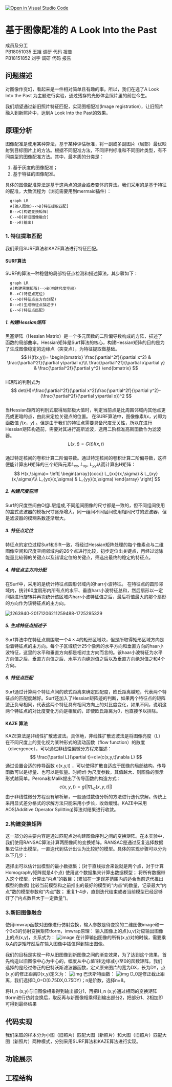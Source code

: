 [![Open in Visual Studio Code](https://classroom.github.com/assets/open-in-vscode-f059dc9a6f8d3a56e377f745f24479a46679e63a5d9fe6f495e02850cd0d8118.svg)](https://classroom.github.com/online_ide?assignment_repo_id=6410724&assignment_repo_type=AssignmentRepo)
# 基于图像配准的 A Look Into the Past
成员及分工\
PB18051035 王旭 调研 代码 报告\
PB18151852 刘宇 调研 代码 报告
## 问题描述
对图像作变幻，看起来是一件相对简单且有趣的事。所以，我们在选了A Look Into the Past 为主题进行实验，通过残存的光影体会照片里的前世今生。

我们期望通过新旧照片特征匹配，实现图相配准(Image registration)，让旧照片融入到新照片中，达到A Look Into the Past的效果。
## 原理分析
图像配准是使用某种算法，基于某种评估标准，将一副或多副图片（局部）最优映射到目标图片上的方法。根据不同配准方法，不同评判标准和不同图片类型，有不同类型的图像配准方法。其中，最本质的分类是：
1. 基于灰度的图像配准；
2. 基于特征的图像配准。

具体的图像配准算法是基于这两点的混合或者变体的算法。我们采用的是基于特征的配准，大致流程为（浏览需要用到mermaid插件）：

```mermaid
  graph LR
  A(输入图像)-->B[特征提取匹配]
  B-->C[构建变换矩阵]
  C-->D[新旧图像融合]
  D-->E(输出)
```
### 1. 特征提取匹配
我们采用SURF算法和KAZE算法进行特征匹配。
#### SURF算法
SURF的算法一种稳健的局部特征点检测和描述算法，其步骤如下：
```mermaid
  graph LR
  A(构建黑塞矩阵)-->B(构建尺度空间)
  B-->C(特征点定位)
  C-->D(特征点主方向分配)
  D-->E(生成特征点描述子)
  E-->F(特征点匹配)
```
##### 1. 构建Hessian矩阵
黑塞矩阵（Hessian Matrix）是一个多元函数的二阶偏导数构成的方阵，描述了函数的局部曲率。Hessian矩阵是Surf算法的核心，构建Hessian矩阵的目的是为了生成图像稳定的边缘点（突变点），为特征提取做基础。\
$$
H(f(x,y))=
\begin{bmatrix}
    \frac{\partial^2f}{\partial x^2}  &  \frac{\partial^2f}{\partial y\partial x}\\\ 
   \frac{\partial^2f}{\partial x\partial y}  &  \frac{\partial^2f}{\partial y^2}     
\end{bmatrix}
$$\
H矩阵的判别式为\
$$
det(H)=\frac{\partial^2f}{\partial x^2}\frac{\partial^2f}{\partial y^2}-(\frac{\partial^2f}{\partial y\partial x})^2
$$\
当Hessian矩阵的判别式取得局部极大值时，判定当前点是比周围邻域内其他点更亮或更暗的点，由此来定位关键点的位置。
在SURF算法中，图像像素$l(x，y)$即为函数值 $f(x，y)$ 。但是由于我们的特征点需要具备尺度无关性，所以在进行Hessian矩阵构造前，需要对其进行高斯滤波，选用二阶标准高斯函数作为滤波器。\
$$
L(x,t)=G(t)I(x,t)
$$\
通过特定核间的卷积计算二阶偏导数。通过特定核间的卷积计算二阶偏导数，这样便能计算出H矩阵的三个矩阵元素$L_{xx}$, $L_{xy}$, $L_{yy}$从而计算出H矩阵：\
$$
H(x,\sigma)=
\left[
\begin{array}{cccc} 
    L_{xx}(x,\sigma)  &  L_{xy}(x,\sigma)\\\
   L_{yx}(x,\sigma)  &  L_{yy}(x,\sigma)
\end{array}
\right]
$$
##### 2. 构建尺度空间
Surf的尺度空间由O组L层组成,不同组间图像的尺寸都是一致的，但不同组间使用的盒式滤波器的模板尺寸逐渐增大，同一组间不同层间使用相同尺寸的滤波器，但是滤波器的模糊系数逐渐增大。
##### 3. 特征点定位
特征点的定位过程Surf和Sift一致，将经过Hessian矩阵处理的每个像素点与二维图像空间和尺度空间邻域内的26个点进行比较，初步定位出关键点，再经过滤除能量比较弱的关键点以及错误定位的关键点，筛选出最终的稳定的特征点。
##### 4. 特征点主方向分配
在Surf中，采用的是统计特征点圆形邻域内的harr小波特征。
在特征点的圆形邻域内，统计60度扇形内所有点的水平、垂直harr小波特征总和，然后扇形以一定间隔进行旋转并再次统计该区域内harr小波特征值之后，最后将值最大的那个扇形的方向作为该特征点的主方向。

![1263940-20171206211259488-1725295329](https://user-images.githubusercontent.com/94790247/147742647-cd8ddb1f-b5bf-4145-90f8-66bd0a36602a.jpg)


##### 5. 生成特征点描述子
Surf算法中在特征点周围取一个$4\times 4$的矩形区域块，但是所取得矩形区域方向是沿着特征点的主方向。每个子区域统计25个像素的水平方向和垂直方向的haar小波特征，这里的水平和垂直方向都是相对主方向而言的。该haar小波特征为水平方向值之后、垂直方向值之后、水平方向绝对值之后以及垂直方向绝对值之和4个方向。

##### 6. 特征点匹配
Surf通过计算两个特征点间的欧式距离来确定匹配度，欧氏距离越短，代表两个特征点的匹配度越好。Surf还加入了Hessian矩阵迹的判断，如果两个特征点的矩阵迹正负号相同，代表这两个特征具有相同方向上的对比度变化，如果不同，说明这两个特征点的对比度变化方向是相反的，即使欧氏距离为0，也直接予以排除。
#### KAZE 算法

KAZE算法是非线性扩散滤波法。具体地，非线性扩散滤波法是将图像亮度（L）在不同尺度上的变化视为某种形式的流动函数（flow function）的散度（divergence），可以通过非线性偏微分方程来描述：
$$
\frac{\partial L}{\partial t}=div(c(x,y,t)\nabla L)
$$
通过设置合适的传导函数 c(x,y,t) ，可以使得扩散自适应于图像的局部结构。传导函数可以是标量、也可以是张量。时间t作为尺度参数，其值越大、则图像的表示形式越简单。Perona和Malik提出了传导函数的构造方式：
$$
c(x,y,t)=g(|\nabla L_\sigma(x,y,t)|)
$$
由于非线性微分方程没有解析解，一般通过数值分析的方法进行迭代求解。传统上采用显式差分格式的求解方法只能采用小步长，收敛缓慢。KAZE中采用AOS(Additive Operator Splitting)算法对结果进行收敛。

### 2.构建变换矩阵

这一部分的主要内容是通过匹配点对构建图像序列之间的变换矩阵。在本实验中，我们使用RANSAC算法计算两图像间的变换矩阵。RANSAC是通过反复选择数据集去估计出模型，一直迭代到估计出认为比较好的模型。具体的实现步骤可以分为以下几步：

选择出可以估计出模型的最小数据集；(对于直线拟合来说就是两个点，对于计算Homography矩阵就是4个点)
使用这个数据集来计算出数据模型；
将所有数据带入这个模型，计算出“内点”的数目；(累加在一定误差范围内的适合当前迭代推出模型的数据)
比较当前模型和之前推出的最好的模型的“内点“的数量，记录最大“内点”数的模型参数和“内点”数；
重复1-4步，直到迭代结束或者当前模型已经足够好了(“内点数目大于一定数量”)。

### 3.新旧图像融合

使用imwrap函数对图像进行仿射变换，输入参数是待变换的二维图像image和一个3x3的仿射变换矩阵tform，imwrap原理：
输入图像上的点(u,v)对应输出图像上的点(x,y)，关系式为：
                  ![image](https://user-images.githubusercontent.com/94790247/147748635-b494dfd1-f6cf-46f0-b8aa-418f07a41307.png)
在计算输出图像的所有(x,y)对的时候，需要乘以A的逆矩阵然后在输入图像中插值得到输出图像。

我们的目标是实现一种从旧图像到新图像之间的渐变效果，为了达到这个效果，首先构造以旧图像中心为中心的，幅度从中心值1往边缘减小至0的函数矩阵。我们选择的是经过修正的巴特沃斯滤波器函数，定义原来图片的宽为DX，长为DY，点(x,y)的修正距离D(x,y)定义为：
                  ![img](file:///C:/Users/wangx/AppData/Local/Temp/msohtmlclip1/01/clip_image010.png)
巴沃斯特函数：
              ![img](file:///C:/Users/wangx/AppData/Local/Temp/msohtmlclip1/01/clip_image012.png)
D_0是修正截止距离，我们选择D_0=D(0.75DX,0.75DY)；n是阶数，选择n=8。

将H_n (x,y)与旧图像相乘得到输出部分1，再把H_n (x,y)通过相同的变换矩阵tform进行仿射变换后，取反再与新图像相乘得到输出部分2，把部分1、2相加即可得到最终结果
## 代码实现
我们采取的样本分为小图（旧照片）匹配大图（新照片）和大图（旧照片）匹配大图（新照片）两种模式，分别采用SURF算法和KAZE算法进行实现。

## 功能展示

## 工程结构
